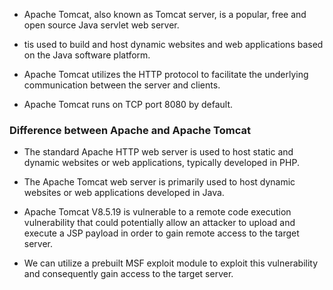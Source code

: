 
+ Apache Tomcat, also known as Tomcat server, is a popular, free and open source Java
servlet web server.

+ tis used to build and host dynamic websites and web applications based on the Java
software platform.

+ Apache Tomcat utilizes the HTTP protocol to facilitate the underlying communication
between the server and clients.

+ Apache Tomcat runs on TCP port 8080 by default.

### Difference between Apache and Apache Tomcat

+ The standard Apache HTTP web server is used to host static and dynamic websites
or web applications, typically developed in PHP.

+ The Apache Tomcat web server is primarily used to host dynamic websites or web
applications developed in Java.

+ Apache Tomcat V8.5.19 is vulnerable to a remote code execution vulnerability that
could potentially allow an attacker to upload and execute a JSP payload in order to
gain remote access to the target server.

+ We can utilize a prebuilt MSF exploit module to exploit this vulnerability and
consequently gain access to the target server.

 